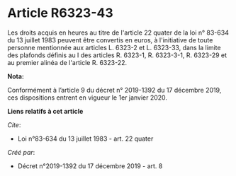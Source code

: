 # Article R6323-43

Les droits acquis en heures au titre de l'article 22 quater de la loi n° 83-634 du 13 juillet 1983 peuvent être convertis en
euros, à l'initiative de toute personne mentionnée aux articles L. 6323-2 et L. 6323-33, dans la limite des plafonds définis
au I des articles R. 6323-1, R. 6323-3-1, R. 6323-29 et au premier alinéa de l'article R. 6323-22.

**Nota:**

Conformément à l’article 9 du décret n° 2019-1392 du 17 décembre 2019, ces dispositions entrent en vigueur le 1er janvier
2020.

**Liens relatifs à cet article**

_Cite_:

  - Loi n°83-634 du 13 juillet 1983 - art. 22 quater

_Créé par_:

  - Décret n°2019-1392 du 17 décembre 2019 - art. 8
